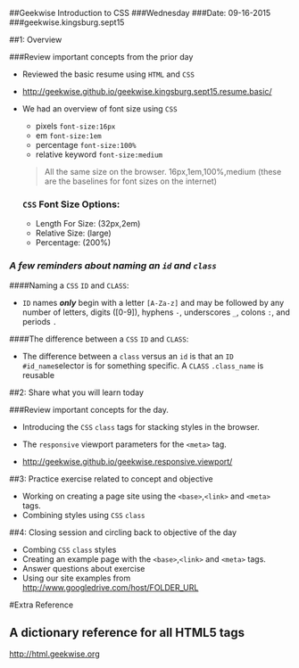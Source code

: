 ##Geekwise Introduction to CSS
###Wednesday
###Date: 09-16-2015
###geekwise.kingsburg.sept15

##1: Overview

###Review important concepts from the prior day
* Reviewed the basic resume using `HTML` and `CSS`
* <http://geekwise.github.io/geekwise.kingsburg.sept15.resume.basic/>
* We had an overview of font size using `CSS`
	* pixels `font-size:16px`
	* em `font-size:1em`
	* percentage `font-size:100%`
	* relative keyword `font-size:medium` 

	> All the same size on the browser.
	> 16px,1em,100%,medium (these are the baselines for font sizes on the internet)

	### `CSS` Font Size Options:
	*  Length For Size: (32px,2em)
	*  Relative Size: (large)
	* Percentage: (200%)

### _A few reminders about naming an `id` and `class`_


####Naming a `CSS` `ID` and `CLASS`:
* `ID` names **_only_** begin with a letter `[A-Za-z]` and may be followed by any number of letters, digits ([0-9]), hyphens `-`, underscores `_`, colons `:`, and periods `.`

####The difference between a `CSS` `ID` and `CLASS`:
* The difference between a `class` versus an `id` is that an `ID` `#id_name`selector is for something specific. A `CLASS` `.class_name` is reusable


##2: Share what you will learn today

###Review important concepts for the day.

* Introducing the `CSS` `class` tags for stacking styles in the browser.

* The `responsive` viewport parameters for the `<meta>` tag.

* <http://geekwise.github.io/geekwise.responsive.viewport/>

##3: Practice exercise related to concept and objective
* Working on creating a page site using the `<base>`,`<link>` and `<meta>` tags.
* Combining styles using `CSS` `class`
 
##4: Closing session and circling back to objective of the day
* Combing `CSS` `class` styles
* Creating an example page with the `<base>`,`<link>` and `<meta>` tags.
* Answer questions about exercise
* Using our site examples from <http://www.googledrive.com/host/FOLDER_URL>

#Extra Reference
## A dictionary reference for all HTML5 tags
<http://html.geekwise.org>